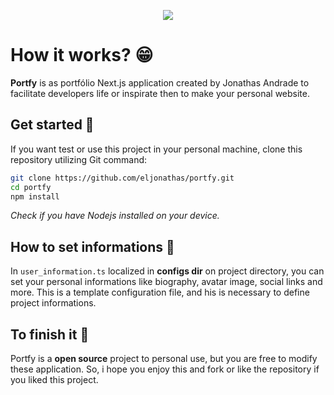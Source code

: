 <p align="center">
  <img src="https://i.imgur.com/qTpqtnh.png">
</p>

# How it works? 😁
**Portfy** is as portfólio Next.js application created by Jonathas Andrade to facilitate developers life or inspirate then to make your personal website. 

## Get started 🚀
If you want test or use this project in your personal machine, clone this repository utilizing Git command:

```bash
git clone https://github.com/eljonathas/portfy.git
cd portfy
npm install
```

_Check if you have Nodejs installed on your device._

## How to set informations 🔧
In `user_information.ts` localized in **configs dir** on project directory, you can set your personal informations like biography, avatar image, social links and more. This is a template configuration file, and his is necessary to define project informations.

## To finish it 🙇
Portfy is a **open source** project to personal use, but you are free to modify these application. So, i hope you enjoy this and fork or like the repository if you liked this project. 
